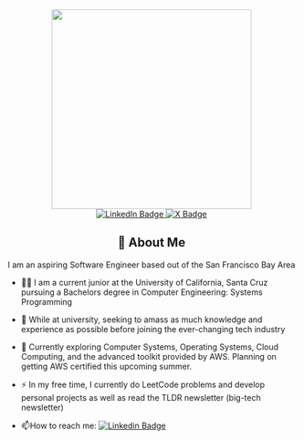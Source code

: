 

<div id="header" align="center">
  <img src="https://media.giphy.com/media/v1.Y2lkPTc5MGI3NjExOWtxcTdjM3NvaHdqYTZhYWd4MXczbG42bm83ZjExMzRyNHgxZ2w5ciZlcD12MV9pbnRlcm5hbF9naWZfYnlfaWQmY3Q9Zw/qgQUggAC3Pfv687qPC/giphy.gif" width="350"/>
</div>
<div align="center" id="badges">
  <a href="https://www.linkedin.com/in/ryan-trimble-7791b9281/">
    <img src="https://img.shields.io/badge/LinkedIn-blue?style=for-the-badge&logo=linkedin&logoColor=white" alt="LinkedIn Badge"/>
  </a>
  <a href="https://twitter.com/TryRyGuy">
    <img src="https://img.shields.io/badge/Twitter-black?style=for-the-badge&logo=X&logoColor=white" alt="X Badge"/>
  </a>
</div>
<div align="center">
    <h2>🚀 About Me</h2>
</div>

<p>I am an aspiring Software Engineer based out of the San Francisco Bay Area</p>

- :man_student: I am a current junior at the University of California, Santa Cruz pursuing a Bachelors degree in Computer Engineering: Systems Programming

- :telescope: While at university, seeking to amass as much knowledge and experience as possible before joining the ever-changing tech industry

- :seedling: Currently exploring Computer Systems, Operating Systems, Cloud Computing, and the advanced toolkit provided by AWS. Planning on getting AWS certified this upcoming summer.

- :zap: In my free time, I currently do LeetCode problems and develop personal projects as well as read the TLDR newsletter (big-tech newsletter)

- :mailbox:How to reach me: [![Linkedin Badge](https://img.shields.io/badge/-RyanTrimble-blue?style=flat&logo=Linkedin&logoColor=white)](https://www.linkedin.com/in/ryan-trimble-7791b9281/)

<!--
<div align="center">
    <h2>🚀 My Github Commits</h2>
</div>

<div> 
</br>
 
  ![Snake animation](https://github.com/TryRyGuy/TryRyGuy/blob/output/github-contribution-grid-snake.svg)
 
</div>


<!--
**TryRyGuy/TryRyGuy** is a ✨ _special_ ✨ repository because its `README.md` (this file) appears on your GitHub profile.

Here are some ideas to get you started:

- 🔭 I’m currently working on ...
- 🌱 I’m currently learning ...
- 👯 I’m looking to collaborate on ...
- 🤔 I’m looking for help with ...
- 💬 Ask me about ...
- 📫 How to reach me: ...
- 😄 Pronouns: ...
- ⚡ Fun fact: ...
-->
